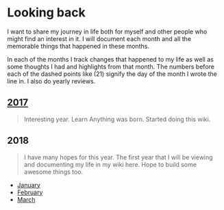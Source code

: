 # Looking back
I want to share my journey in life both for myself and other people who might find an interest in it. I will document each month and all the memorable things that happened in these months.

In each of the months I track changes that happened to my life as well as some thoughts I had and highlights from that month. The numbers before each of the dashed points like (21) signify the day of the month I wrote the line in. I also do yearly reviews.

## [2017](2017/2017.md)
> Interesting year. Learn Anything was born. Started doing this wiki.

## 2018
> I have many hopes for this year. The first year that I will be viewing and documenting my life in my wiki here. Hope to build some awesome things too.

- [January](2018/january-2018.md)
- [February](2018/february-2018.md)
- [March](2018/march-2018.md)